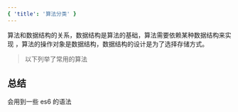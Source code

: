 ```yaml
---
{ 'title': '算法分类' }
---
```


算法和数据结构的关系，数据结构是算法的基础，算法需要依赖某种数据结构来实现
，算法的操作对象是数据结构，数据结构的设计是为了选择存储方式。

> 以下列举了常用的算法

## 总结

会用到一些 es6 的语法
